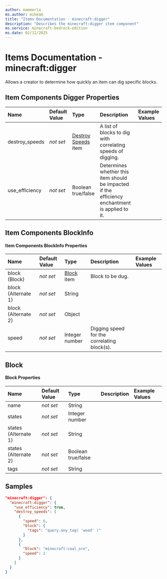 ```yaml
---
author: mammerla
ms.author: mikeam
title: "Items Documentation - minecraft:digger"
description: "Describes the minecraft:digger item component"
ms.service: minecraft-bedrock-edition
ms.date: 02/11/2025 
---
```


# Items Documentation - minecraft:digger

Allows a creator to determine how quickly an item can dig specific blocks.


## Item Components Digger Properties

|Name       |Default Value |Type |Description |Example Values |
|:----------|:-------------|:----|:-----------|:------------- |
| destroy_speeds | *not set* | [Destroy Speeds](#item-components-blockinfo) item | A list of blocks to dig with correlating speeds of digging. |  | 
| use_efficiency | *not set* | Boolean true/false | Determines whether this item should be impacted if the efficiency enchantment is applied to it. |  | 

## Item Components BlockInfo

#### Item Components BlockInfo Properties

|Name       |Default Value |Type |Description |Example Values |
|:----------|:-------------|:----|:-----------|:------------- |
| block (Block) | *not set* | [Block](#block) item | Block to be dug. |  | 
| block (Alternate 1) | *not set* | String |  |  | 
| block (Alternate 2) | *not set* | Object |  |  | 
| speed | *not set* | Integer number | Digging speed for the correlating block(s). |  | 

## Block

#### Block Properties

|Name       |Default Value |Type |Description |Example Values |
|:----------|:-------------|:----|:-----------|:------------- |
| name | *not set* | String |  |  | 
| states | *not set* | Integer number |  |  | 
| states (Alternate 1) | *not set* | String |  |  | 
| states (Alternate 2) | *not set* | Boolean true/false |  |  | 
| tags | *not set* | String |  |  | 

## Samples


```json
"minecraft:digger": {
  "minecraft:digger": {
    "use_efficiency": true,
    "destroy_speeds": [
      {
        "speed": 6,
        "block": {
          "tags": "query.any_tag( 'wood' )"
        }
      },
      {
        "block": "minecraft:coal_ore",
        "speed": 2
      }
    ]
  }
}
```
